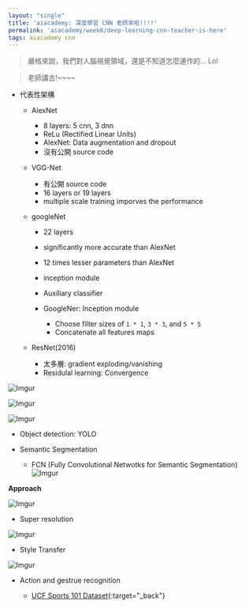 ```yaml
---
layout: "single"
title: 'aiacademy: 深度學習 CNN 老師來啦!!!!'
permalink: 'aiacademy/week6/deep-learning-cnn-teacher-is-here'
tags: aiacademy cnn
---
```


> 嚴格來說，我們對人腦視覺領域，還是不知道怎麼運作的... Lol

> 老師講古!~~~~

- 代表性架構
   - AlexNet
      - 8 layers: 5 cnn, 3 dnn
      - ReLu (Rectified Linear Units)
      - AlexNet: Data augmentation and dropout
      - 沒有公開 source code 
   - VGG-Net
      - 有公開 source code
      - 16 layers or 19 layers
      - multiple scale training imporves the performance
   - googleNet
      - 22 layers
      - significantly more accurate than AlexNet
      - 12 times lesser parameters than AlexNet
      - inception module
      - Auxiliary classifier

      - GoogleNer: Inception module

         - Choose filter sizes of `1 * 1`, `3 * 3`, and `5 * 5`
         - Concatenate all features maps

   - ResNet(2016)
      - 太多層: gradient exploding/vanishing
      - Residulal learning: Convergence

![Imgur](https://i.imgur.com/2eGwG5t.jpg)

![Imgur](https://i.imgur.com/55rReQP.jpg)

![Imgur](https://i.imgur.com/7tuq1JQ.jpg)

- Object detection: YOLO

- Semantic Segmentation
   - FCN (Fully Convolutional Netwotks for Semantic Segmentation)
![Imgur](https://i.imgur.com/sUEVFtz.jpg)

__Approach__

![Imgur](https://i.imgur.com/xl2SnG6.jpg)


- Super resolution

![Imgur](https://i.imgur.com/q0vismC.jpg)


- Style Transfer 

![Imgur](https://i.imgur.com/edkgPT6.jpg)

- Action and gestrue recognition

   - [UCF Sports 101 Dataset](https://www.crcv.ucf.edu/data/UCF101.php){:target="_back"}
